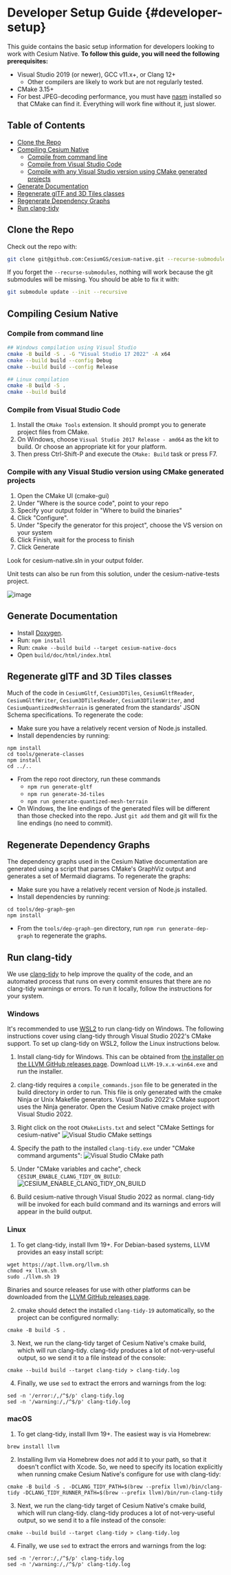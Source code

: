 # Developer Setup Guide {#developer-setup}

This guide contains the basic setup information for developers looking to work with Cesium Native. **To follow this guide, you will need the following prerequisites:**

* Visual Studio 2019 (or newer), GCC v11.x+, or Clang 12+
  * Other compilers are likely to work but are not regularly tested.
* CMake 3.15+
* For best JPEG-decoding performance, you must have [nasm](https://www.nasm.us/) installed so that CMake can find it. Everything will work fine without it, just slower.
<!--! [TOC] -->

<!--! \cond DOXYGEN_EXCLUDE !-->

<!-- omit in toc -->
## Table of Contents

- [Clone the Repo](#clone-the-repo)
- [Compiling Cesium Native](#compiling-cesium-native)
  - [Compile from command line](#compile-from-command-line)
  - [Compile from Visual Studio Code](#compile-from-visual-studio-code)
  - [Compile with any Visual Studio version using CMake generated projects](#compile-with-any-visual-studio-version-using-cmake-generated-projects)
- [Generate Documentation](#generate-documentation)
- [Regenerate glTF and 3D Tiles classes](#regenerate-gltf-and-3d-tiles-classes)
- [Regenerate Dependency Graphs](#regenerate-dependency-graphs)
- [Run clang-tidy](#run-clang-tidy)

<!--! \endcond -->

## Clone the Repo

Check out the repo with:

```bash
git clone git@github.com:CesiumGS/cesium-native.git --recurse-submodules
```

If you forget the `--recurse-submodules`, nothing will work because the git submodules will be missing. You should be able to fix it with:

```bash
git submodule update --init --recursive
```

## Compiling Cesium Native

### Compile from command line

```bash
## Windows compilation using Visual Studio
cmake -B build -S . -G "Visual Studio 17 2022" -A x64
cmake --build build --config Debug
cmake --build build --config Release

## Linux compilation
cmake -B build -S .
cmake --build build
```

### Compile from Visual Studio Code

1) Install the `CMake Tools` extension. It should prompt you to generate project files from CMake.
2) On Windows, choose `Visual Studio 2017 Release - amd64` as the kit to build. Or choose an appropriate kit for your platform.
3) Then press Ctrl-Shift-P and execute the `CMake: Build` task or press F7.

### Compile with any Visual Studio version using CMake generated projects

1) Open the CMake UI (cmake-gui)
2) Under "Where is the source code", point to your repo
3) Specify your output folder in "Where to build the binaries"
4) Click "Configure".
5) Under "Specify the generator for this project", choose the VS version on your system
6) Click Finish, wait for the process to finish
7) Click Generate

Look for cesium-native.sln in your output folder.

Unit tests can also be run from this solution, under the cesium-native-tests project.

![image](https://github.com/CesiumGS/cesium-native/assets/130494071/4d398bfc-f770-49d4-8ef5-a995096ad4a1)

## Generate Documentation

* Install [Doxygen](https://www.doxygen.nl/).
* Run: `npm install`
* Run: `cmake --build build --target cesium-native-docs`
* Open `build/doc/html/index.html`

## Regenerate glTF and 3D Tiles classes

Much of the code in `CesiumGltf`, `Cesium3DTiles`, `CesiumGltfReader`, `CesiumGltfWriter`, `Cesium3DTilesReader`, `Cesium3DTilesWriter`, and `CesiumQuantizedMeshTerrain` is generated from the standards' JSON Schema specifications. To regenerate the code:

* Make sure you have a relatively recent version of Node.js installed.
* Install dependencies by running:

```
npm install
cd tools/generate-classes
npm install
cd ../..
```

* From the repo root directory, run these commands
  * `npm run generate-gltf`
  * `npm run generate-3d-tiles`
  * `npm run generate-quantized-mesh-terrain`
* On Windows, the line endings of the generated files will be different than those checked into the repo. Just `git add` them and git will fix the line endings (no need to commit).

## Regenerate Dependency Graphs

The dependency graphs used in the Cesium Native documentation are generated using a script that parses CMake's GraphViz output and generates a set of Mermaid diagrams. To regenerate the graphs:

* Make sure you have a relatively recent version of Node.js installed.
* Install dependencies by running:
```
cd tools/dep-graph-gen
npm install
```
* From the `tools/dep-graph-gen` directory, run `npm run generate-dep-graph` to regenerate the graphs.

## Run clang-tidy

We use [clang-tidy](https://clang.llvm.org/extra/clang-tidy/) to help improve the quality of the code, and an automated process that runs on every commit ensures that there are no clang-tidy warnings or errors. To run it locally, follow the instructions for your system.

### Windows

It's recommended to use [WSL2](https://learn.microsoft.com/en-us/windows/wsl/install) to run clang-tidy on Windows. The following instructions cover using clang-tidy through Visual Studio 2022's CMake support. To set up clang-tidy on WSL2, follow the Linux instructions below.

1. Install clang-tidy for Windows. This can be obtained from [the installer on the LLVM GitHub releases page](https://github.com/llvm/llvm-project/releases). Download `LLVM-19.x.x-win64.exe` and run the installer.

2. clang-tidy requires a `compile_commands.json` file to be generated in the build directory in order to run. This file is only generated with the cmake Ninja or Unix Makefile generators. Visual Studio 2022's CMake support uses the Ninja generator. Open the Cesium Native cmake project with Visual Studio 2022.

3. Right click on the root `CMakeLists.txt` and select "CMake Settings for cesium-native"
![Visual Studio CMake settings](../img/vs-cmake-settings.png)

4. Specify the path to the installed `clang-tidy.exe` under "CMake command arguments":
![Visual Studio CMake path](../img/vs-clang-tidy-path.png)

5. Under "CMake variables and cache", check `CESIUM_ENABLE_CLANG_TIDY_ON_BUILD`:
![CESIUM_ENABLE_CLANG_TIDY_ON_BUILD](../img/vs-clang-tidy-on-build.png)

6. Build cesium-native through Visual Studio 2022 as normal. clang-tidy will be invoked for each build command and its warnings and errors will appear in the build output.


### Linux

1. To get clang-tidy, install llvm 19+. For Debian-based systems, LLVM provides an easy install script:

```
wget https://apt.llvm.org/llvm.sh
chmod +x llvm.sh
sudo ./llvm.sh 19
```
Binaries and source releases for use with other platforms can be downloaded from the [LLVM GitHub releases page](https://github.com/llvm/llvm-project/releases).

2. cmake should detect the installed `clang-tidy-19` automatically, so the project can be configured normally:

```
cmake -B build -S .
```

3. Next, we run the clang-tidy target of Cesium Native's cmake build, which will run clang-tidy. clang-tidy produces a lot of not-very-useful output, so we send it to a file instead of the console:

```
cmake --build build --target clang-tidy > clang-tidy.log
```

4. Finally, we use `sed` to extract the errors and warnings from the log:

```
sed -n '/error:/,/^$/p' clang-tidy.log
sed -n '/warning:/,/^$/p' clang-tidy.log
```


### macOS

1. To get clang-tidy, install llvm 19+. The easiest way is via Homebrew:

```
brew install llvm
```

2. Installing llvm via Homebrew does _not_ add it to your path, so that it doesn't conflict with Xcode. So, we need to specify its location explicitly when running cmake Cesium Native's configure for use with clang-tidy:

```
cmake -B build -S . -DCLANG_TIDY_PATH=$(brew --prefix llvm)/bin/clang-tidy -DCLANG_TIDY_RUNNER_PATH=$(brew --prefix llvm)/bin/run-clang-tidy
```

3. Next, we run the clang-tidy target of Cesium Native's cmake build, which will run clang-tidy. clang-tidy produces a lot of not-very-useful output, so we send it to a file instead of the console:

```
cmake --build build --target clang-tidy > clang-tidy.log
```

4. Finally, we use `sed` to extract the errors and warnings from the log:

```
sed -n '/error:/,/^$/p' clang-tidy.log
sed -n '/warning:/,/^$/p' clang-tidy.log
```
